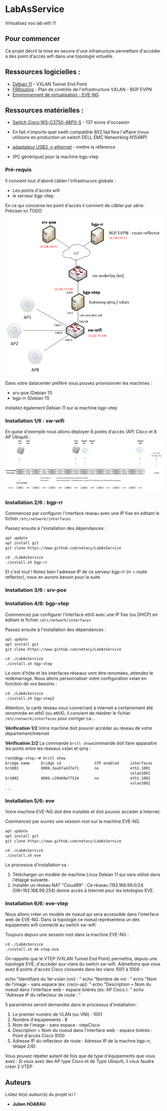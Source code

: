 # LabAsService
Virtualisez vos lab wifi !!!

## Pour commencer

Ce projet décrit la mise en oeuvre d'une infratructure permettant d'accéder à des point d'accès wifi dans une topologie virtuelle.


## Ressources logicielles :

* [Debian 11](https://www.debian.org) -  VXLAN Tunnel End Point
* [FRRouting](https://frrouting.org) - Plan de contrôle de l'infrastructure VXLAN - BGP EVPN
* [Environnement de virtualisation - EVE-NG](https://www.eve-ng.net/)

## Ressources matérielles :
* [Switch Cisco WS-C3750-48PS-S](https://www.cisco.com/c/en/us/products/switches/catalyst-3750-series-switches/datasheet-listing.html) - 137 euros d'occasion
* En fait n'importe quel swith compatible 802.1ad fera l'affaire (nous utilisons en production un switch DELL EMC Networking N1548P)

* [adaptateur USB3 -> ethernet]() - mettre la référence

* [PC générique] pour la machine bgp-vtep
 
### Pré-requis

Il convient tout d'abord câbler l'infrastrucure globale :

- Les points d'accès wifi
- le serveur bgp-vtep 
 
En ce qui concerne les point d'accès il convient de câbler par série. Préciser ici TODO

![Topologie Wifi](img/TopoWifi.png)

Dans votre datacenter préféré vous pouvez provisionner les machines :
- srv-poe (Debian 11)
- bgp-rr (Debian 11)

Installez également Debian 11 sur la machine bgp-vtep

### Installation 1/6 : sw-wifi
En guise d'exemple nous allons déployer 8 points d'accès (AP) Cisco et 8 AP Ubiquiti :
![Topologie Wifi](img/InfraSW.png)

### Installation 2/6 : bgp-rr
Commencez par configurer l'interface réseau avec une IP fixe en éditant le fichier ``/etc/network/interfaces``

Passez ensuite à l'installation des dépendances :
```
apt update
apt install git
git clone https://www.github.com/netacy/LabAsService
```

```
cd ./LabAsService
./install.sh bgp-rr
```
Et c'est tout ! 
Notez bien l'adresse IP de ce serveur bgp-rr (rr = route reflector), nous en aurons besoin pour la suite
### Installation 3/6 : srv-poe

### Installation 4/6: bgp-vtep
Commencez par configurer l'interface eth0 avec une IP fixe (ou DHCP) en éditant le fichier ``/etc/network/interfaces``

Passez ensuite à l'installation des dépendances :
```
apt update
apt install git
git clone https://www.github.com/netacy/LabAsService
```
```
cd ./LabAsService
./install.sh bgp-vtep
```
Le nom d'hôte et les interfaces réseaux vont être renomées, attendez le redémarrage.
Nous allons personnaliser votre configuration vxlan en fonction de vos besoins :
```
cd ./LabAsService
./install.sh bgp-vtep2
```
Attention, la carte réseau vous connectant à internet a certainement été renommée en eth0 (ou ethX), il convient de rééditer le fichier ``/etc/network/interfaces`` pour corriger ca...

**Vérification 1/2**
 Votre machine doit pouvoir accéder au réseau de votre département/internet
 
 **Vérification 2/2**
La commande ``brctl show``commande doit faire apparaitre les ponts entre les réseaux vxlan et qinq :
```
root@bgp-vtep:~# brctl show
bridge name     bridge id               STP enabled     interfaces
br1001          8000.3aa97a437e71       no              eth1.1001
                                                        vxlan1001
br1002          8000.c20468ef7534       no              eth1.1002
                                                        vxlan1002
...                                                     
```


### Installation 5/6: eve
Votre machine EVE-NG doit être installée et doit pouvoir accéder à Internet.

Commencez par ouvrez une session root sur la machine EVE-NG.

```
apt update
apt install git
git clone https://www.github.com/netacy/LabAsService
```
```
cd ./LabAsService
./install.sh eve
```
Le processus d'installation va :
1. Télécharger un modèle de machine Linux Debian 11 qui sera utilisé dans l'étapge suivante.
2. Installer un réseau NAT "Cloud99" : Ce réseau (192.168.99.0/24 GW=192.168.99.254) donne accès à Internet pour les totologies EVE. 

### Installation 6/6: eve-vtep
Nous allons créer un modèle de noeud qui sera accessible dans l'interface web de EVE-NG. Dans la topologie ce noeud représentera un des équipemets wifi connecté au switch sw-wifi

Toujours depuis une session root dans la machine EVE-NG :
```
cd ./LabAsService
./install.sh mk-vtep-eve
```

On rappelle que le VTEP (VXLAN Tunnel End Point) permettra, depuis une topologie EVE, d'accèder aux vlans du switch sw-wifi.
Admettons que vous avez 8 points d'accès Cisco cloisonés dans les vlans 1001 à 1008 :


echo "Identifiant du 1er vxlan (vni) : "
echo "Nombre de vni : "
echo "Nom de l'image - sans espace (ex: cisco-ap): "
echo "Description = Nom du noeud dans l'interface web - espace tolérés (ex: AP Cisco ): "
echo "Adresse IP du reflecteur de route : "



5 paramètres seront demandés dans le processus d'installation :

1. Le premier numéro de VLAN (ou VNI) : 1001
2. Nombre d'équipements : 8
3. Nom de l'image - sans espace : vtepCisco
4. Description = Nom du noeud dans l'interface web - espace tolérés : Point d'accès Cisco 9100
5. Adresse IP du reflecteur de route : Adresse IP de la machne bgp-rr, (étape 2/6)

Vous pouvez répéter autant de fois que de type d'équipements que vous avez : Si vous avez des AP type Cisco et de Type Ubiquiti, il vous faudra créer 2 VTEP



## Auteurs
Listez le(s) auteur(s) du projet ici !
* **Julien HOARAU** 




